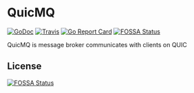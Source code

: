 # QuicMQ
[![GoDoc](https://godoc.org/github.com/minami14/quic-mq?status.svg)](https://godoc.org/github.com/minami14/quic-mq)
[![Travis](https://travis-ci.org/minami14/quic-mq.svg?branch=master)](https://travis-ci.org/minami14/quic-mq)
[![Go Report Card](https://goreportcard.com/badge/github.com/minami14/quic-mq)](https://goreportcard.com/report/github.com/minami14/quic-mq)
[![FOSSA Status](https://app.fossa.io/api/projects/git%2Bgithub.com%2Fminami14%2Fquic-mq.svg?type=shield)](https://app.fossa.io/projects/git%2Bgithub.com%2Fminami14%2Fquic-mq?ref=badge_shield)

QuicMQ is message broker communicates with clients on QUIC


## License
[![FOSSA Status](https://app.fossa.io/api/projects/git%2Bgithub.com%2Fminami14%2Fquic-mq.svg?type=large)](https://app.fossa.io/projects/git%2Bgithub.com%2Fminami14%2Fquic-mq?ref=badge_large)